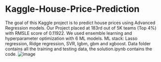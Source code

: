 # Kaggle-House-Price-Prediction
The goal of this Kaggle project is to predict house prices using Advanced Regression models.
Our Project placed at 183rd out of 5K teams (Top 4%) with RMSLE score of 0.11922. We used ensemble learning and hyperparameter optimization with 6 ML models. 
ML stack: Lasso regression, Ridge regression, SVR, lgbm, gbm and xgboost.
Data folder contains all the training and testing data, the solution.ipynb contains the code.
![image](https://user-images.githubusercontent.com/63466198/144099075-7abe03fa-b4c4-4915-b813-e116c944b6d6.png)
